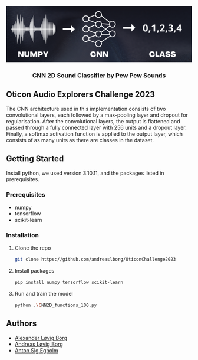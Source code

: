 <!-- PROJECT SHIELDS -->
<!--
[![Contributors][contributors-shield]][contributors-url]
[![Forks][forks-shield]][forks-url]
[![Stargazers][stars-shield]][stars-url]
[![Issues][issues-shield]][issues-url]
[![MIT License][license-shield]][license-url]
[![LinkedIn][linkedin-shield]][linkedin-url]
-->


<!-- PROJECT LOGO -->
<br />
<div align="center">
  <a href="">
    <img src="oticon_header.png" alt="Logo">
  </a>

  <h3 align="center">CNN 2D Sound Classifier by Pew Pew Sounds</h3>

</div>



<!-- ABOUT THE PROJECT -->
## Oticon Audio Explorers Challenge 2023

The CNN architecture used in this implementation consists of two convolutional
layers, each followed by a max-pooling layer and dropout for regularisation. After
the convolutional layers, the output is flattened and passed through a fully connected
layer with 256 units and a dropout layer. Finally, a softmax activation function is
applied to the output layer, which consists of as many units as there are classes in
the dataset.

<!-- GETTING STARTED -->
## Getting Started

Install python, we used version 3.10.11, and the packages listed in prerequisites.

### Prerequisites

* numpy
* tensorflow
* scikit-learn

### Installation

1. Clone the repo
   ```sh
   git clone https://github.com/andreaslborg/OticonChallenge2023
   ```
2. Install packages
   ```sh
   pip install numpy tensorflow scikit-learn
   ```
3. Run and train the model
   ```sh
   python .\CNN2D_functions_100.py
   ```


<!-- Authors -->
## Authors

* <a href="https://github.com/aborg123">Alexander Løvig Borg</a>
* <a href="https://github.com/andreaslborg">Andreas Løvig Borg</a>
* <a href="https://github.com/Anantonon">Anton Sig Egholm</a>
